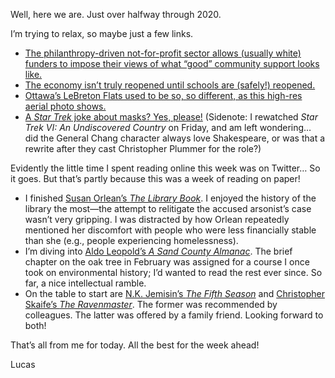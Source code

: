 Well, here we are. Just over halfway through 2020.

I’m trying to relax, so maybe just a few links. 

- [The philanthropy-driven not-for-profit sector allows (usually white) funders to impose their views of what “good” community support looks like.](https://twitter.com/tiffani/status/1279518866008412160)
- [The economy isn’t truly reopened until schools are (safely!) reopened.](https://twitter.com/ldobsonhughes/status/1276684680750907397)
- [Ottawa’s LeBreton Flats used to be so, so different, as this high-res aerial photo shows.](https://www.flickr.com/photos/chris_in_ottawa/50024432577/in/photostream/)
- [A _Star Trek_ joke about masks? Yes, please!](https://twitter.com/scalzi/status/1278051194632536064) (Sidenote: I rewatched _Star Trek VI: An Undiscovered Country_ on Friday, and am left wondering… did the General Chang character always love Shakespeare, or was that a rewrite after they cast Christopher Plummer for the role?)

Evidently the little time I spent reading online this week was on Twitter… So it goes. But that’s partly because this was a week of reading on paper!

- I finished [Susan Orlean’s _The Library Book_](https://www.goodreads.com/book/show/39507318-the-library-book). I enjoyed the history of the library the most—the attempt to relitigate the accused arsonist’s case wasn’t very gripping. I was distracted by how Orlean repeatedly mentioned her discomfort with people who were less financially stable than she (e.g., people experiencing homelessness).
- I’m diving into [Aldo Leopold’s _A Sand County Almanac_](https://www.aldoleopold.org/about/aldo-leopold/sand-county-almanac/). The brief chapter on the oak tree in February was assigned for a course I once took on environmental history; I’d wanted to read the rest ever since. So far, a nice intellectual ramble.
- On the table to start are [N.K. Jemisin’s _The Fifth Season_](http://nkjemisin.com/books/the-fifth-season/) and [Christopher Skaife’s _The Ravenmaster_](https://ravenmaster.org/#books). The former was recommended by colleagues. The latter was offered by a family friend. Looking forward to both!

That’s all from me for today. All the best for the week ahead!

Lucas